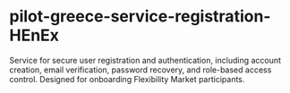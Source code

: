 # pilot-greece-service-registration-HEnEx
Service for secure user registration and authentication, including account creation, email verification, password recovery, and role-based access control. Designed for onboarding Flexibility Market participants.
